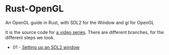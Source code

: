 # Rust-OpenGL
An OpenGL guide in Rust, with SDL2 for the Window and gl for OpenGL

It is the source code for [a video series](https://www.youtube.com/playlist?list=PLFBSAg3dVe4weA1KNoEPRC_30d-og7gKM). There are different branches, for the different steps we took.
- 01 - [Setting up an SDL2 window](https://www.youtube.com/watch?v=7qgdCq8ufYE&list=PLFBSAg3dVe4weA1KNoEPRC_30d-og7gKM&ab_channel=Codeus)

